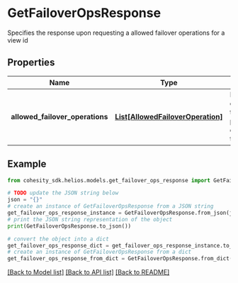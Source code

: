 # GetFailoverOpsResponse

Specifies the response upon requesting a allowed failover operations for a view id

## Properties

Name | Type | Description | Notes
------------ | ------------- | ------------- | -------------
**allowed_failover_operations** | [**List[AllowedFailoverOperation]**](AllowedFailoverOperation.md) | Failover operations that can be performed corresponding to the view id. | [optional] 

## Example

```python
from cohesity_sdk.helios.models.get_failover_ops_response import GetFailoverOpsResponse

# TODO update the JSON string below
json = "{}"
# create an instance of GetFailoverOpsResponse from a JSON string
get_failover_ops_response_instance = GetFailoverOpsResponse.from_json(json)
# print the JSON string representation of the object
print(GetFailoverOpsResponse.to_json())

# convert the object into a dict
get_failover_ops_response_dict = get_failover_ops_response_instance.to_dict()
# create an instance of GetFailoverOpsResponse from a dict
get_failover_ops_response_from_dict = GetFailoverOpsResponse.from_dict(get_failover_ops_response_dict)
```
[[Back to Model list]](../README.md#documentation-for-models) [[Back to API list]](../README.md#documentation-for-api-endpoints) [[Back to README]](../README.md)



